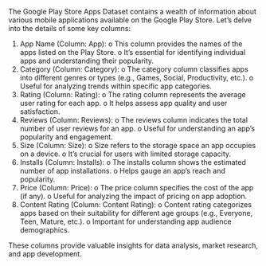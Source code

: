 The Google Play Store Apps Dataset contains a wealth of information about various mobile applications available on the Google Play Store.
Let’s delve into the details of some key columns:

1.	App Name (Column: App):
o	This column provides the names of the apps listed on the Play Store.
o	It’s essential for identifying individual apps and understanding their popularity.
2.	Category (Column: Category):
o	The category column classifies apps into different genres or types (e.g., Games, Social, Productivity, etc.).
o	Useful for analyzing trends within specific app categories.
3.	Rating (Column: Rating):
o	The rating column represents the average user rating for each app.
o	It helps assess app quality and user satisfaction.
4.	Reviews (Column: Reviews):
o	The reviews column indicates the total number of user reviews for an app.
o	Useful for understanding an app’s popularity and engagement.
5.	Size (Column: Size):
o	Size refers to the storage space an app occupies on a device.
o	It’s crucial for users with limited storage capacity.
6.	Installs (Column: Installs):
o	The installs column shows the estimated number of app installations.
o	Helps gauge an app’s reach and popularity.
7.	Price (Column: Price):
o	The price column specifies the cost of the app (if any).
o	Useful for analyzing the impact of pricing on app adoption.
8.	Content Rating (Column: Content Rating):
o	Content rating categorizes apps based on their suitability for different age groups (e.g., Everyone, Teen, Mature, etc.).
o	Important for understanding app audience demographics.

These columns provide valuable insights for data analysis, market research, and app development.
